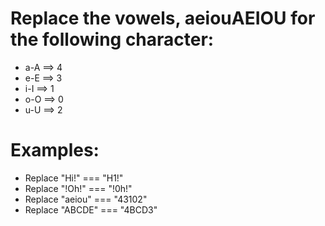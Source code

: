 # Replace the vowels, aeiouAEIOU for the following character:

* a-A ==> 4
* e-E ==> 3
* i-I ==> 1
* o-O ==> 0
* u-U ==> 2

# Examples:

* Replace "Hi!" === "H1!"
* Replace "!Oh!" === "!0h!"
* Replace "aeiou" === "43102"
* Replace "ABCDE" === "4BCD3"
